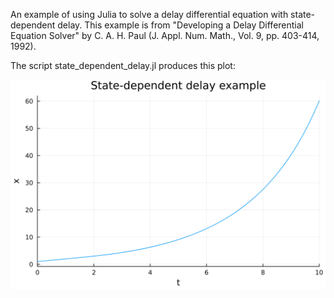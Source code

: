 An example of using Julia to solve a delay differential equation with
state-dependent delay.  This example is from "Developing a Delay
Differential Equation Solver" by C. A. H. Paul (J. Appl. Num. Math.,
Vol. 9, pp. 403-414, 1992). 

The script state_dependent_delay.jl produces this plot:

![](https://github.com/WarrenWeckesser/experiments/blob/main/julia/delay-differential-equations/paul1992/paul1992.svg)
